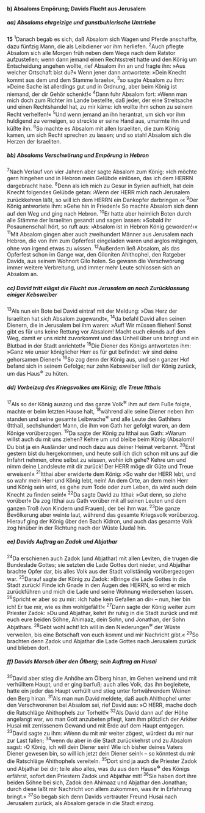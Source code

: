 #### b) Absaloms Empörung; Davids Flucht aus Jerusalem

##### aa) Absaloms ehrgeizige und gunstbuhlerische Umtriebe

__15__
<sup>1</sup>Danach begab es sich, daß Absalom sich Wagen und Pferde anschaffte, dazu fünfzig Mann, die als Leibdiener vor ihm herliefen.
<sup>2</sup>Auch pflegte Absalom sich alle Morgen früh neben dem Wege nach dem Ratstor aufzustellen; wenn dann jemand einen Rechtsstreit hatte und den König um Entscheidung angehen wollte, rief Absalom ihn an und fragte ihn: »Aus welcher Ortschaft bist du?« Wenn jener dann antwortete: »Dein Knecht kommt aus dem und dem Stamme Israels«,
<sup>3</sup>so sagte Absalom zu ihm: »Deine Sache ist allerdings gut und in Ordnung, aber beim König ist niemand, der dir Gehör schenkt!«
<sup>4</sup>Dann fuhr Absalom fort: »Wenn man mich doch zum Richter im Lande bestellte, daß jeder, der eine Streitsache und einen Rechtshandel hat, zu mir käme: ich wollte ihm schon zu seinem Recht verhelfen!«
<sup>5</sup>Und wenn jemand an ihn herantrat, um sich vor ihm huldigend zu verneigen, so streckte er seine Hand aus, umarmte ihn und küßte ihn.
<sup>6</sup>So machte es Absalom mit allen Israeliten, die zum König kamen, um sich Recht sprechen zu lassen; und so stahl Absalom sich die Herzen der Israeliten.

##### bb) Absaloms Verschwörung und Empörung in Hebron

<sup>7</sup>Nach Verlauf von vier Jahren aber sagte Absalom zum König: »Ich möchte gern hingehen und in Hebron mein Gelübde einlösen, das ich dem HERRN dargebracht habe.
<sup>8</sup>Denn als ich mich zu Gesur in Syrien aufhielt, hat dein Knecht folgendes Gelübde getan: ›Wenn der HERR mich nach Jerusalem zurückkehren läßt, so will ich dem HERRN ein Dankopfer darbringen.‹«
<sup>9</sup>Der König antwortete ihm: »Gehe hin in Frieden!« So machte Absalom sich denn auf den Weg und ging nach Hebron.
<sup>10</sup>Er hatte aber heimlich Boten durch alle Stämme der Israeliten gesandt und sagen lassen: »Sobald ihr Posaunenschall hört, so ruft aus: ›Absalom ist in Hebron König geworden!‹«
<sup>11</sup>Mit Absalom gingen aber auch zweihundert Männer aus Jerusalem nach Hebron, die von ihm zum Opferfest eingeladen waren und arglos mitgingen, ohne von irgend etwas zu wissen.
<sup>12</sup>Außerdem ließ Absalom, als das Opferfest schon im Gange war, den Giloniten Ahithophel, den Ratgeber Davids, aus seinem Wohnort Gilo holen. So gewann die Verschwörung immer weitere Verbreitung, und immer mehr Leute schlossen sich an Absalom an.

##### cc) David tritt eiligst die Flucht aus Jerusalem an nach Zurücklassung einiger Kebsweiber

<sup>13</sup>Als nun ein Bote bei David eintraf mit der Meldung: »Das Herz der Israeliten hat sich Absalom zugewandt«,
<sup>14</sup>da befahl David allen seinen Dienern, die in Jerusalem bei ihm waren: »Auf! Wir müssen fliehen! Sonst gibt es für uns keine Rettung vor Absalom! Macht euch eilends auf den Weg, damit er uns nicht zuvorkommt und das Unheil über uns bringt und ein Blutbad in der Stadt anrichtet!«
<sup>15</sup>Die Diener des Königs antworteten ihm: »Ganz wie unser königlicher Herr es für gut befindet: wir sind deine gehorsamen Diener!«
<sup>16</sup>So zog denn der König aus, und sein ganzer Hof befand sich in seinem Gefolge; nur zehn Kebsweiber ließ der König zurück, um das Haus<sup title="= den Palast">&#x2732;</sup> zu hüten.

##### dd) Vorbeizug des Kriegsvolkes am König; die Treue Itthais

<sup>17</sup>Als so der König auszog und das ganze Volk<sup title="oder: der ganze Hof">&#x2732;</sup> ihm auf dem Fuße folgte, machte er beim letzten Hause halt,
<sup>18</sup>während alle seine Diener neben ihm standen und seine gesamte Leibwache<sup title="die Krethi und Plethi, vgl. zu 8,18">&#x2732;</sup> und alle Leute des Gathiters (Itthai), sechshundert Mann, die ihm von Gath her gefolgt waren, an dem Könige vorüberzogen.
<sup>19</sup>Da sagte der König zu Itthai aus Gath: »Warum willst auch du mit uns ziehen? Kehre um und bleibe beim König (Absalom)! Du bist ja ein Ausländer und noch dazu aus deiner Heimat verbannt.
<sup>20</sup>Erst gestern bist du hergekommen, und heute soll ich dich schon mit uns auf die Irrfahrt nehmen, ohne selbst zu wissen, wohin ich gehe? Kehre um und nimm deine Landsleute mit dir zurück! Der HERR möge dir Güte und Treue erweisen!«
<sup>21</sup>Itthai aber erwiderte dem König: »So wahr der HERR lebt, und so wahr mein Herr und König lebt, nein! An dem Orte, an dem mein Herr und König sein wird, es gehe zum Tode oder zum Leben, da wird auch dein Knecht zu finden sein!«
<sup>22</sup>Da sagte David zu Itthai: »Gut denn, so ziehe vorüber!« Da zog Itthai aus Gath vorüber mit all seinen Leuten und dem ganzen Troß (von Kindern und Frauen), der bei ihm war.
<sup>23</sup>Die ganze Bevölkerung aber weinte laut, während das gesamte Kriegsvolk vorüberzog. Hierauf ging der König über den Bach Kidron, und auch das gesamte Volk zog hinüber in der Richtung nach der Wüste (Juda) hin.

##### ee) Davids Auftrag an Zadok und Abjathar

<sup>24</sup>Da erschienen auch Zadok (und Abjathar) mit allen Leviten, die trugen die Bundeslade Gottes; sie setzten die Lade Gottes dort nieder, und Abjathar brachte Opfer dar, bis alles Volk aus der Stadt vollständig vorübergezogen war.
<sup>25</sup>Darauf sagte der König zu Zadok: »Bringe die Lade Gottes in die Stadt zurück! Finde ich Gnade in den Augen des HERRN, so wird er mich zurückführen und mich die Lade und seine Wohnung wiedersehen lassen.
<sup>26</sup>Spricht er aber so zu mir: ›Ich habe kein Gefallen an dir‹ – nun, hier bin ich! Er tue mir, wie es ihm wohlgefällt!«
<sup>27</sup>Dann sagte der König weiter zum Priester Zadok: »Du und Abjathar, kehrt ihr ruhig in die Stadt zurück und mit euch eure beiden Söhne, Ahimaaz, dein Sohn, und Jonathan, der Sohn Abjathars.
<sup>28</sup>Gebt wohl acht! Ich will in den Niederungen<sup title="= Steppen">&#x2732;</sup> der Wüste verweilen, bis eine Botschaft von euch kommt und mir Nachricht gibt.«
<sup>29</sup>So brachten denn Zadok und Abjathar die Lade Gottes nach Jerusalem zurück und blieben dort.

##### ff) Davids Marsch über den Ölberg; sein Auftrag an Husai

<sup>30</sup>David aber stieg die Anhöhe am Ölberg hinan, im Gehen weinend und mit verhülltem Haupt, und er ging barfuß; auch alles Volk, das ihn begleitete, hatte ein jeder das Haupt verhüllt und stieg unter fortwährendem Weinen den Berg hinan.
<sup>31</sup>Als man nun David meldete, daß auch Ahithophel unter den Verschworenen bei Absalom sei, rief David aus: »O HERR, mache doch die Ratschläge Ahithophels zur Torheit!«
<sup>32</sup>Als David dann auf der Höhe angelangt war, wo man Gott anzubeten pflegt, kam ihm plötzlich der Arkiter Husai mit zerrissenem Gewand und mit Erde auf dem Haupt entgegen.
<sup>33</sup>David sagte zu ihm: »Wenn du mit mir weiter zögest, würdest du mir nur zur Last fallen;
<sup>34</sup>wenn du aber in die Stadt zurückkehrst und zu Absalom sagst: ›O König, ich will dein Diener sein! Wie ich bisher deines Vaters Diener gewesen bin, so will ich jetzt dein Diener sein!‹ – so könntest du mir die Ratschläge Ahithophels vereiteln.
<sup>35</sup>Dort sind ja auch die Priester Zadok und Abjathar bei dir; teile also alles, was du aus dem Hause<sup title="= Palast">&#x2732;</sup> des Königs erfährst, sofort den Priestern Zadok und Abjathar mit!
<sup>36</sup>Sie haben dort ihre beiden Söhne bei sich, Zadok den Ahimaaz und Abjathar den Jonathan; durch diese laßt mir Nachricht von allem zukommen, was ihr in Erfahrung bringt.«
<sup>37</sup>So begab sich denn Davids vertrauter Freund Husai nach Jerusalem zurück, als Absalom gerade in die Stadt einzog.